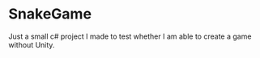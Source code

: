 # SnakeGame
Just a small c# project I made to test whether I am able to create a game without Unity.
